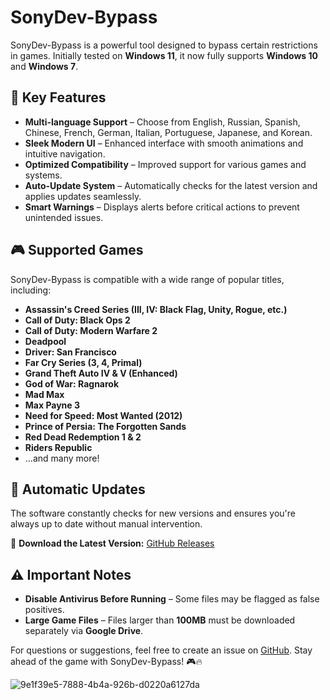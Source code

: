 # SonyDev-Bypass

SonyDev-Bypass is a powerful tool designed to bypass certain restrictions in games. Initially tested on **Windows 11**, it now fully supports **Windows 10** and **Windows 7**.

## 🚀 Key Features
- **Multi-language Support** – Choose from English, Russian, Spanish, Chinese, French, German, Italian, Portuguese, Japanese, and Korean.
- **Sleek Modern UI** – Enhanced interface with smooth animations and intuitive navigation.
- **Optimized Compatibility** – Improved support for various games and systems.
- **Auto-Update System** – Automatically checks for the latest version and applies updates seamlessly.
- **Smart Warnings** – Displays alerts before critical actions to prevent unintended issues.

## 🎮 Supported Games
SonyDev-Bypass is compatible with a wide range of popular titles, including:

- **Assassin's Creed Series (III, IV: Black Flag, Unity, Rogue, etc.)**
- **Call of Duty: Black Ops 2**
- **Call of Duty: Modern Warfare 2**
- **Deadpool**
- **Driver: San Francisco**
- **Far Cry Series (3, 4, Primal)**
- **Grand Theft Auto IV & V (Enhanced)**
- **God of War: Ragnarok**
- **Mad Max**
- **Max Payne 3**
- **Need for Speed: Most Wanted (2012)**
- **Prince of Persia: The Forgotten Sands**
- **Red Dead Redemption 1 & 2**
- **Riders Republic**
- ...and many more!

## 🔄 Automatic Updates
The software constantly checks for new versions and ensures you're always up to date without manual intervention.

🔗 **Download the Latest Version:** [GitHub Releases](https://github.com/SonyCapone/SonyDev-Bypass/releases)

## ⚠️ Important Notes
- **Disable Antivirus Before Running** – Some files may be flagged as false positives.
- **Large Game Files** – Files larger than **100MB** must be downloaded separately via **Google Drive**.

For questions or suggestions, feel free to create an issue on [GitHub](https://github.com/SonyCapone/SonyDev-Bypass/issues). Stay ahead of the game with SonyDev-Bypass! 🎮🔥

![9e1f39e5-7888-4b4a-926b-d0220a6127da](https://github.com/user-attachments/assets/f48bf5e6-f007-46bb-b2ca-9b54022e9376)
